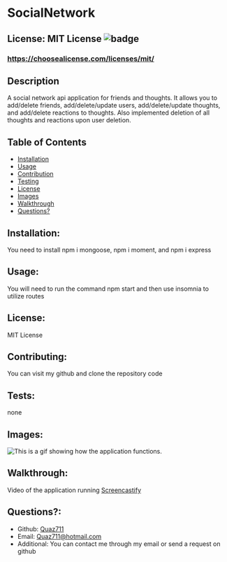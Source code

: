 # SocialNetwork

  ## License: MIT License ![badge](https://img.shields.io/badge/license-MITLicense-orange)
  ###  https://choosealicense.com/licenses/mit/

  ## Description
  A social network api application for friends and thoughts. It allows you to add/delete friends, add/delete/update users, add/delete/update thoughts, and add/delete reactions to thoughts. Also implemented deletion of all thoughts and reactions upon user deletion.

  ## Table of Contents 
  - [Installation](#installation)
  - [Usage](#usage)
  - [Contribution](#contributing)
  - [Testing](#tests)
  - [License](#license)
  - [Images](#images)
  - [Walkthrough](#walkthrough)
  - [Questions?](#questions)
    
  ## Installation:
  You need to install npm i mongoose, npm i moment, and npm i express

  ## Usage:
  You will need to run the command npm start and then use insomnia to utilize routes

  ## License:
  MIT License

  ## Contributing:
  You can visit my github and clone the repository code

  ## Tests:
  none
  
  ## Images:
  ![This is a gif showing how the application functions.](./assets/images/.gif)

  ## Walkthrough:
  Video of the application running
  [Screencastify](https://drive.google.com/file/d/1zAkcuVv2x83SL-nMx1am53waN-7UbIUG/view)

  ## Questions?:
  - Github: [Quaz711](https://github.com/Quaz711)
  - Email: Quaz711@hotmail.com
  - Additional: You can contact me through my email or send a request on github